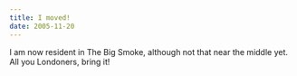 ```yaml
---
title: I moved!
date: 2005-11-20
---
```


I am now resident in The Big Smoke, although not that near the middle yet. All you Londoners, bring it!
